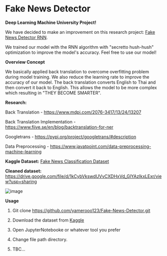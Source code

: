 # Fake News Detector

**Deep Learning Machine University Project!**

We have decided to make an improvement on this research project: [Fake News Detector RNN](https://www.kaggle.com/code/muhammadwaseem123/fake-news-detector-rnn).

We trained our model with the RNN algorithm with "secretto hush-hush" optimization to improve the model's accuracy. Feel free to use our model!

**Overview Concept**

We basically applied back translation to overcome overfitting problem during model training. We also reduce the learning rate to improve the accuracy of our model. The back translation converts English to Thai and then convert it back to English. This allows the model to be more complex which resulting in "THEY BECOME SMARTER".

**Research:**

Back Translation - https://www.mdpi.com/2076-3417/13/24/13207

Back Translation Implementation - https://www.fiive.se/en/blog/backtranslation-for-ner

Googletrans - https://pypi.org/project/googletrans/#description

Data Preprocessing - https://www.javatpoint.com/data-preprocessing-machine-learning

**Kaggle Dataset:**
[Fake News Classification Dataset](https://www.kaggle.com/datasets/saurabhshahane/fake-news-classification?resource=download&select=WELFake_Dataset.csv)

**Cleaned dataset:**
https://drive.google.com/file/d/1kCybVkswdUVvCXDHxVd_GlYAzIkxLExr/view?usp=sharing

![image](https://github.com/user-attachments/assets/48ea163d-617b-47e4-afbf-4cceb86363ae)


**Usage**

1. Git clone https://github.com/yamerooo123/Fake-News-Detector.git

2. Download the dataset from [Kaggle](https://www.kaggle.com/code/muhammadwaseem123/fake-news-detector-rnn)

3. Open JupyterNotebooke or whatever tool you prefer

4. Change file path directory.

5. TBC...

